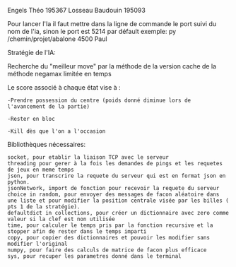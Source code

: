 Engels Théo 195367 
Losseau Baudouin 195093

Pour lancer l'Ia il faut mettre dans la ligne de commande le port suivi du nom de l'ia, sinon le port est 5214 par défault           exemple: py /chemin/projet/abalone 4500 Paul

Stratégie de l'IA:

Recherche du "meilleur move" par la méthode de la version cache de la méthode negamax limitée en temps

Le score associé à chaque état vise à :

	-Prendre possession du centre (poids donné diminue lors de l'avancement de la partie)
	
	-Rester en bloc
	
	-Kill dès que l'on a l'occasion

Bibliothèques nécessaires:

	socket, pour etablir la liaison TCP avec le serveur
	threading pour gerer à la fois les demandes de pings et les requetes de jeux en meme temps
	json, pour transcrire la requete du serveur qui est en format json en python.
	jsonNetwork, import de fonction pour recevoir la requete du serveur                                
	choice in random, pour envoyer des messages de facon aléatoire dans une liste et pour modifier la position centrale visée par les billes ( pts 1 de la stratégie). 
	defaultdict in collections, pour créer un dictionnaire avec zero comme valeur si la clef est non utilisée 
	time, pour calculer le temps pris par la fonction recursive et la stopper afin de rester dans le temps imparti 
	copy, pour copier des dictionnaires et pouvoir les modifier sans modifier l'original 
	numpy, pour faire des calculs de matrice de facon plus efficace 
	sys, pour recuper les parametres donné dans le terminal 

